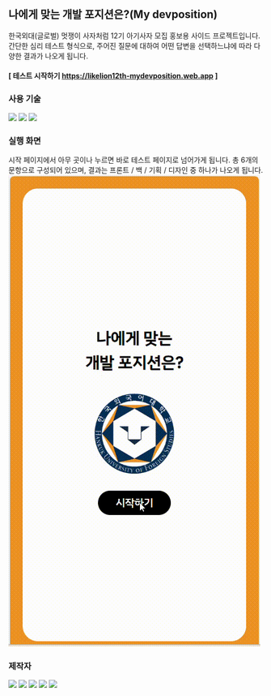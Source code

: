 ## 나에게 맞는 개발 포지션은?(My devposition)
한국외대(글로벌) 멋쟁이 사자처럼 12기 아기사자 모집 홍보용 사이드 프로젝트입니다.
간단한 심리 테스트 형식으로, 주어진 질문에 대하여 어떤 답변을 선택하느냐에 따라 다양한 결과가 나오게 됩니다.

#### [ 테스트 시작하기 https://likelion12th-mydevposition.web.app ]

### 사용 기술
<img src="https://shields.io/badge/TypeScript-3178C6?logo=TypeScript&logoColor=FFF&style=flat-square"/>  <img src="https://img.shields.io/badge/Firebase-FFCA28?style=flat-square&logo=firebase&logoColor=white"/> 
<img src="https://shields.io/badge/react-61DBFB?logo=react&style=flat-square"/>

### 실행 화면
시작 페이지에서 아무 곳이나 누르면 바로 테스트 페이지로 넘어가게 됩니다.
총 6개의 문항으로 구성되어 있으며, 결과는 프론트 / 백 / 기획 / 디자인 중 하나가 나오게 됩니다.
![image](https://github.com/Likelion12th-sideproject/MyDevposition-front/blob/Readme/mydevposition/Readme-GIF-file/mydevposition-test-video.gif)



### 제작자
<a href="https://github.com/Kangsoyeong"><img src="https://img.shields.io/badge/강소영-black?style=social-square&logo=github&logoColor=white"/></a>
<a href="https://github.com/naye0n0"><img src="https://img.shields.io/badge/김나연-black?style=social-square&logo=github&logoColor=white"/></a>
<a href="https://github.com/daeunleeeee"><img src="https://img.shields.io/badge/이다은-black?style=social-square&logo=github&logoColor=white"/></a>
<a href="https://github.com/orgs/yerimi00"><img src="https://img.shields.io/badge/이예림-black?style=social-square&logo=github&logoColor=white"/></a>
<a href="https://github.com/orgs/jjweidon"><img src="https://img.shields.io/badge/정재웅-black?style=social-square&logo=github&logoColor=white"/></a>
